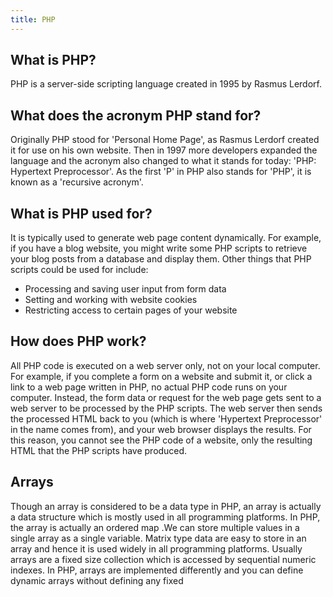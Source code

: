```yaml
---
title: PHP
---
```


## What is PHP?

PHP is a server-side scripting language created in 1995 by Rasmus Lerdorf.

## What does the acronym PHP stand for?

Originally PHP stood for 'Personal Home Page', as Rasmus Lerdorf created it for use on his own website. Then in 1997 more developers expanded the language and the acronym also changed to what it stands for today: 'PHP: Hypertext Preprocessor'. As the first 'P' in PHP also stands for 'PHP', it is known as a 'recursive acronym'.

## What is PHP used for?

It is typically used to generate web page content dynamically. For example, if you have a blog website, you might write some PHP scripts to retrieve your blog posts from a database and display them. Other things that PHP scripts could be used for include:

* Processing and saving user input from form data
* Setting and working with website cookies
* Restricting access to certain pages of your website

## How does PHP work?

All PHP code is executed on a web server only, not on your local computer. For example, if you complete a form on a website and submit it, or click a link to a web page written in PHP, no actual PHP code runs on your computer. Instead, the form data or request for the web page gets sent to a web server to be processed by the PHP scripts. The web server then sends the processed HTML back to you (which is where 'Hypertext Preprocessor' in the name comes from), and your web browser displays the results. For this reason, you cannot see the PHP code of a website, only the resulting HTML that the PHP scripts have produced.

## Arrays

Though an array is considered to be a data type in PHP, an array is actually a data structure which is
mostly used in all programming platforms. In PHP, the array is actually an ordered map .We can store multiple values in a single array as a single
variable. Matrix type data are easy to store in an array and hence it is used widely in all programming
platforms. Usually arrays are a fixed size collection which is accessed by sequential numeric indexes. In
PHP, arrays are implemented differently and you can define dynamic arrays without defining any fixed
 
